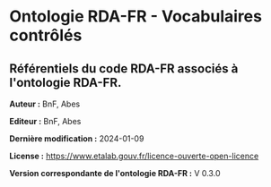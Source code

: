 # Ontologie RDA-FR - Vocabulaires contrôlés

## Référentiels du code RDA-FR associés à l'ontologie RDA-FR.

**Auteur :** BnF, Abes

**Editeur :** BnF, Abes

**Dernière modification :** 2024-01-09

**License :** https://www.etalab.gouv.fr/licence-ouverte-open-licence

**Version correspondante de l'ontologie RDA-FR :** V 0.3.0
